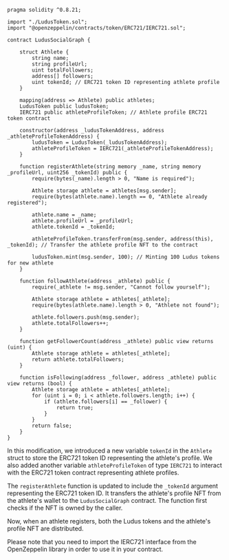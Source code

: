 ```solidity
pragma solidity ^0.8.21;

import "./LudusToken.sol";
import "@openzeppelin/contracts/token/ERC721/IERC721.sol";

contract LudusSocialGraph {
    
    struct Athlete {
        string name;
        string profileUrl;
        uint totalFollowers;
        address[] followers;
        uint tokenId; // ERC721 token ID representing athlete profile
    }
    
    mapping(address => Athlete) public athletes;
    LudusToken public ludusToken;
    IERC721 public athleteProfileToken; // Athlete profile ERC721 token contract
    
    constructor(address _ludusTokenAddress, address _athleteProfileTokenAddress) {
        ludusToken = LudusToken(_ludusTokenAddress);
        athleteProfileToken = IERC721(_athleteProfileTokenAddress);
    }
    
    function registerAthlete(string memory _name, string memory _profileUrl, uint256 _tokenId) public {
        require(bytes(_name).length > 0, "Name is required");
        
        Athlete storage athlete = athletes[msg.sender];
        require(bytes(athlete.name).length == 0, "Athlete already registered");
        
        athlete.name = _name;
        athlete.profileUrl = _profileUrl;
        athlete.tokenId = _tokenId;
        
        athleteProfileToken.transferFrom(msg.sender, address(this), _tokenId); // Transfer the athlete profile NFT to the contract
        
        ludusToken.mint(msg.sender, 100); // Minting 100 Ludus tokens for new athlete
    }
    
    function followAthlete(address _athlete) public {
        require(_athlete != msg.sender, "Cannot follow yourself");
        
        Athlete storage athlete = athletes[_athlete];
        require(bytes(athlete.name).length > 0, "Athlete not found");
        
        athlete.followers.push(msg.sender);
        athlete.totalFollowers++;
    }
    
    function getFollowerCount(address _athlete) public view returns (uint) {
        Athlete storage athlete = athletes[_athlete];
        return athlete.totalFollowers;
    }
    
    function isFollowing(address _follower, address _athlete) public view returns (bool) {
        Athlete storage athlete = athletes[_athlete];
        for (uint i = 0; i < athlete.followers.length; i++) {
            if (athlete.followers[i] == _follower) {
                return true;
            }
        }
        return false;
    }
}
```

In this modification, we introduced a new variable `tokenId` in the `Athlete` struct to store the ERC721 token ID representing the athlete's profile. We also added another variable `athleteProfileToken` of type `IERC721` to interact with the ERC721 token contract representing athlete profiles.

The `registerAthlete` function is updated to include the `_tokenId` argument representing the ERC721 token ID. It transfers the athlete's profile NFT from the athlete's wallet to the `LudusSocialGraph` contract. The function first checks if the NFT is owned by the caller.

Now, when an athlete registers, both the Ludus tokens and the athlete's profile NFT are distributed.

Please note that you need to import the IERC721 interface from the OpenZeppelin library in order to use it in your contract.